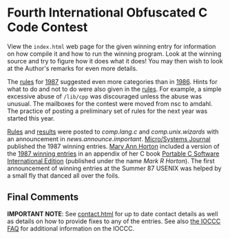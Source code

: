 # Fourth International Obfuscated C Code Contest

View the `index.html` web page for the given winning entry for information on how
compile it and how to run the winning program.  Look at the winning source and
try to figure how it does what it does!  You may then wish to look at the
Author's remarks for even more details.

The [rules](rules.txt) for [1987](../years.html#1987) suggested even more
categories than in [1986](../years.html#1986).
Hints for what to do and not to do were also given in the [rules](rules.txt).
For example, a simple excessive abuse of `/lib/cpp` was discouraged unless the
abuse was unusual.  The mailboxes for the contest were moved from nsc to amdahl.
The practice of posting a preliminary set of rules for the next year was started
this year.

[Rules](rules.txt) and [results](../years.html#1987) were posted to
_comp.lang.c_
and _comp.unix.wizards_ with an announcement in _news.announce.important_.
[Micro/Systems
Journal](https://www.vintage-computer.com/publications.php?microsystemsjournal)
published the 1987 winning entries.  [Mary Ann
Horton](../authors.html#Mary_Ann_Horton) included a version of the [1987 winning
entries](../years.html#1987) in an appendix of her C book [Portable C Software
International
Edition](https://www.amazon.com/Portable-Software-Mark-R-Horton/dp/0138680507)
(published under the name _Mark R Horton_).  The first announcement of winning
entries at the Summer 87 USENIX was helped by a small fly that danced all over
the foils.


## Final Comments

**IMPORTANT NOTE**: See [contact.html](../contact.html) for up to date contact details
as well as details on how to provide fixes to any of the entries.
See also [the IOCCC FAQ](../faq.html) for additional information on the IOCCC.


<!--

    Copyright © 1984-2024 by Landon Curt Noll. All Rights Reserved.

    You are free to share and adapt this file under the terms of this license:

        Creative Commons Attribution-ShareAlike 4.0 International (CC BY-SA 4.0)

    For more information, see:

        https://creativecommons.org/licenses/by-sa/4.0/

-->
